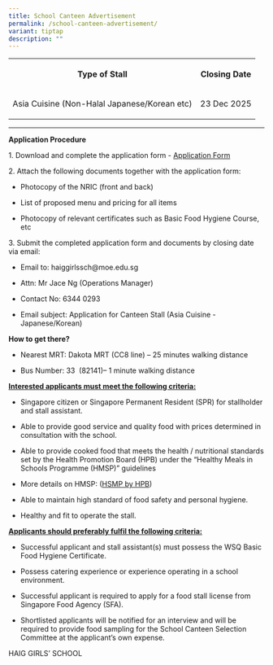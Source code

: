 ```yaml
---
title: School Canteen Advertisement
permalink: /school-canteen-advertisement/
variant: tiptap
description: ""
---
```

<table style="minWidth: 50px">
<colgroup>
<col>
<col>
</colgroup>
<tbody>
<tr>
<th rowspan="1" colspan="1">
<p>Type of Stall</p>
</th>
<th rowspan="1" colspan="1">
<p>Closing Date</p>
</th>
</tr>
<tr>
<td rowspan="1" colspan="1">
<p>Asia Cuisine (Non-Halal Japanese/Korean etc)</p>
</td>
<td rowspan="1" colspan="1">
<p>23 Dec 2025</p>
</td>
</tr>
</tbody>
</table>
<hr>
<p></p>
<p><strong>Application Procedure</strong>
</p>
<p>1. Download and complete the application form - <a href="https://www.haiggirls.moe.edu.sg/files/2023%20canteen%20application%20form.pdf" rel="noopener noreferrer nofollow" target="_blank">Application Form</a>
</p>
<p></p>
<p>2. Attach the following documents together with the application form:</p>
<ul data-tight="true" class="tight">
<li>
<p>Photocopy of the NRIC (front and back)</p>
</li>
<li>
<p>List of proposed menu and pricing for all items</p>
</li>
<li>
<p>Photocopy of relevant certificates such as Basic Food Hygiene Course,
etc</p>
</li>
</ul>
<p></p>
<p>3. Submit the completed application form and documents by closing date
via email:</p>
<ul data-tight="true" class="tight">
<li>
<p>Email to: <a rel="noopener noreferrer nofollow" target="_blank">haiggirlssch@moe.edu.sg</a>
</p>
</li>
<li>
<p>Attn: Mr Jace Ng (Operations Manager)</p>
</li>
<li>
<p>Contact No: 6344 0293</p>
</li>
<li>
<p>Email subject: Application for Canteen Stall (Asia Cuisine -Japanese/Korean)</p>
</li>
</ul>
<p></p>
<p><strong>How to get there?</strong>
</p>
<ul data-tight="true" class="tight">
<li>
<p>Nearest MRT: Dakota MRT (CC8 line) – 25 minutes walking distance</p>
</li>
<li>
<p>Bus Number: 33 &nbsp;(82141)– 1 minute walking distance</p>
</li>
</ul>
<p></p>
<p><strong><u>Interested applicants must meet the following criteria:</u></strong>
</p>
<ul data-tight="true" class="tight">
<li>
<p>Singapore citizen or Singapore Permanent Resident (SPR) for stallholder
and stall assistant.</p>
</li>
<li>
<p>Able to provide good service and quality food with prices determined in
consultation with the school.</p>
</li>
<li>
<p>Able to provide cooked food that meets the health / nutritional standards
set by the Health Promotion Board (HPB) under the “Healthy Meals in Schools
Programme (HMSP)” guidelines</p>
</li>
<li>
<p>More details on HMSP: (<a href="https://www.hpb.gov.sg/schools/school-programmes/healthy-meals-in-schools-programme" rel="noopener nofollow" target="_blank">HSMP by HPB</a>)</p>
</li>
<li>
<p>Able to maintain high standard of food safety and personal hygiene.</p>
</li>
<li>
<p>Healthy and fit to operate the stall.</p>
</li>
</ul>
<p></p>
<p><strong><u>Applicants should preferably fulfil the following criteria:</u></strong>
</p>
<ul data-tight="true" class="tight">
<li>
<p>Successful applicant and stall assistant(s) must possess the WSQ Basic
Food Hygiene Certificate.</p>
</li>
<li>
<p>Possess catering experience or experience operating in a school environment.</p>
</li>
<li>
<p>Successful applicant is required to apply for a food stall license from
Singapore Food Agency (SFA).</p>
</li>
<li>
<p>Shortlisted applicants will be notified for an interview and will be required
to provide food sampling for the School Canteen Selection Committee at
the applicant’s own expense.</p>
<p></p>
</li>
</ul>
<p>HAIG GIRLS’ SCHOOL</p>